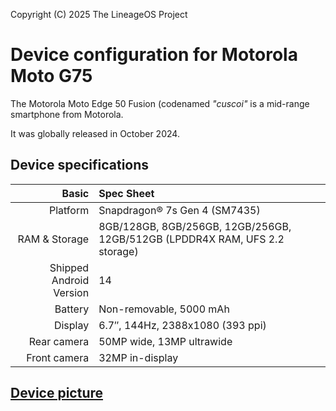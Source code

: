 Copyright (C) 2025 The LineageOS Project

Device configuration for Motorola Moto G75
=========================================

The Motorola Moto Edge 50 Fusion (codenamed _"cuscoi"_ is a mid-range smartphone from Motorola.

It was globally released in October 2024.

## Device specifications

Basic   | Spec Sheet
-------:|:-------------------------
Platform | Snapdragon® 7s Gen 4 (SM7435)
RAM & Storage | 8GB/128GB, 8GB/256GB, 12GB/256GB, 12GB/512GB (LPDDR4X RAM, UFS 2.2 storage)
Shipped Android Version | 14
Battery | Non-removable, 5000 mAh
Display | 6.7″, 144Hz, 2388x1080 (393  ppi)
Rear camera | 50MP wide, 13MP ultrawide
Front camera | 32MP in-display

## [Device picture](https://www.gsmarena.com/motorola_edge_50_fusion-pictures-12871.php)

